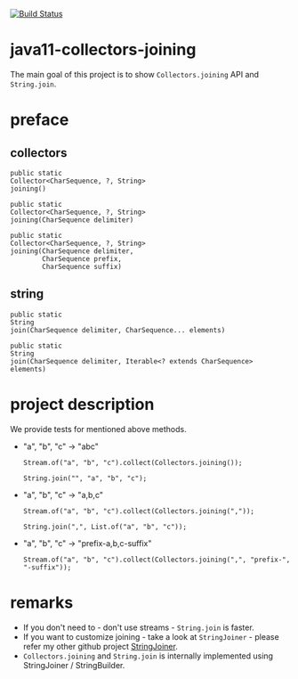 [![Build Status](https://travis-ci.com/mtumilowicz/java11-collectors-joining.svg?branch=master)](https://travis-ci.com/mtumilowicz/java11-collectors-joining)

# java11-collectors-joining
The main goal of this project is to show `Collectors.joining` API
and `String.join`.

# preface
## collectors
```
public static 
Collector<CharSequence, ?, String> 
joining()
```
```
public static 
Collector<CharSequence, ?, String> 
joining(CharSequence delimiter)
```
```
public static 
Collector<CharSequence, ?, String> 
joining(CharSequence delimiter,
        CharSequence prefix,
        CharSequence suffix)
```
## string
```
public static 
String 
join(CharSequence delimiter, CharSequence... elements)
```
```
public static 
String 
join(CharSequence delimiter, Iterable<? extends CharSequence> elements)
```

# project description
We provide tests for mentioned above methods.
* "a", "b", "c" -> "abc"
    ```
    Stream.of("a", "b", "c").collect(Collectors.joining());
    ```
    ```
    String.join("", "a", "b", "c");
    ```
* "a", "b", "c" -> "a,b,c"
    ```
    Stream.of("a", "b", "c").collect(Collectors.joining(","));
    ```
    ```
    String.join(",", List.of("a", "b", "c"));
    ```
* "a", "b", "c" -> "prefix-a,b,c-suffix"
    ```
    Stream.of("a", "b", "c").collect(Collectors.joining(",", "prefix-", "-suffix"));
    ```

# remarks
* If you don't need to - don't use streams - `String.join` is faster.
* If you want to customize joining - take a look at `StringJoiner` - 
please refer my other github project [StringJoiner](https://github.com/mtumilowicz/java11-StringJoiner).
* `Collectors.joining` and `String.join` is internally implemented 
using StringJoiner / StringBuilder.